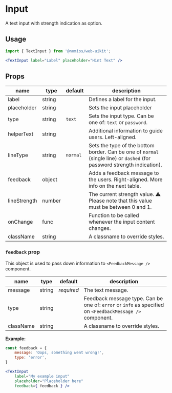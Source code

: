 # Input

A text input with strength indication as option.

## Usage

```jsx
import { TextInput } from '@nomios/web-uikit';

<TextInput label="Label" placeholder="Hint Text" />
```

## Props

| name | type | default | description |
| ---- | ---- | ------- | ----------- |
| label | string | | Defines a label for the input. |
| placeholder | string | | Sets the input placeholder |
| type | string | `text` | Sets the input type. Can be one of: `text` or `password`. |
| helperText | string | | Additional information to guide users. Left-aligned. |
| lineType | string | `normal`| Sets the type of the bottom border. Can be one of `normal` (single line) or `dashed` (for password strength indication). |
| feedback | object | | Adds a feedback message to the users. Right-aligned. More info on the next table. |
| lineStrength | number | | The current strength value. ⚠️ Please note that this value must be between 0 and 1. |
| onChange | func | | Function to be called whenever the input content changes. |
| className | string | | A classname to override styles. |

### `feedback` prop

This object is used to pass down information to `<FeedbackMessage />` component.

| name | type | default | description |
| ---- | ---- | ------- | ----------- |
| message | string | *required* | The text message. |
| type | string | | Feedback message type. Can be one of: `error` or `info` as specified on `<FeedbackMessage />` component. |
| className | string | | A classname to override styles. |

**Example:**

```jsx
const feedback = {
    message: 'Oops, something went wrong!',
    type: 'error',
}

<TextInput
    label="My example input"
    placeholder="Placeholder here"
    feedback={ feedback } />
```
